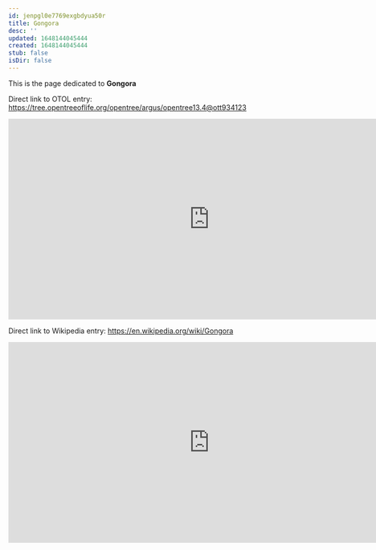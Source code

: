 ```yaml
---
id: jenpgl0e7769exgbdyua50r
title: Gongora
desc: ''
updated: 1648144045444
created: 1648144045444
stub: false
isDir: false
---
```

This is the page dedicated to **Gongora**


Direct link to OTOL entry: https://tree.opentreeoflife.org/opentree/argus/opentree13.4@ott934123



<html>
    <body>
    <iframe src="https://tree.opentreeoflife.org/opentree/argus/opentree13.4@ott934123"
    width="800" height="400" frameborder="0" allowfullscreen> </iframe>
    </body>
</html>
    


Direct link to Wikipedia entry: https://en.wikipedia.org/wiki/Gongora



<html>
    <body>
    <iframe src="https://en.wikipedia.org/wiki/Gongora"
    width="800" height="400" frameborder="0" allowfullscreen> </iframe>
    </body>
</html>
    
